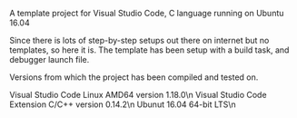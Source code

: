 A template project for Visual Studio Code, C language running on Ubuntu 16.04

Since there is lots of step-by-step setups out there on internet but no templates, so here it is.
The template has been setup with a build task, and debugger launch file.

Versions from which the project has been compiled and tested on.

Visual Studio Code Linux AMD64 version 1.18.0\n
Visual Studio Code Extension C/C++ version 0.14.2\n
Ubunut 16.04 64-bit LTS\n





